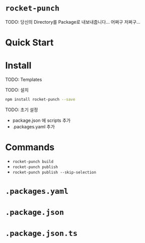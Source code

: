 # `rocket-punch`

TODO: 당신의 Directory를 Package로 내보내줍니다... 어쩌구 저쩌구...

# Quick Start

# Install

TODO: Templates

TODO: 설치

```bash
npm install rocket-punch --save
```

TODO: 초기 설정

- package.json 에 scripts 추가
- .packages.yaml 추가

# Commands

- `rocket-punch build`
- `rocket-punch publish`
- `rocket-punch publish --skip-selection`

# `.packages.yaml`

# `.package.json`

# `.package.json.ts`